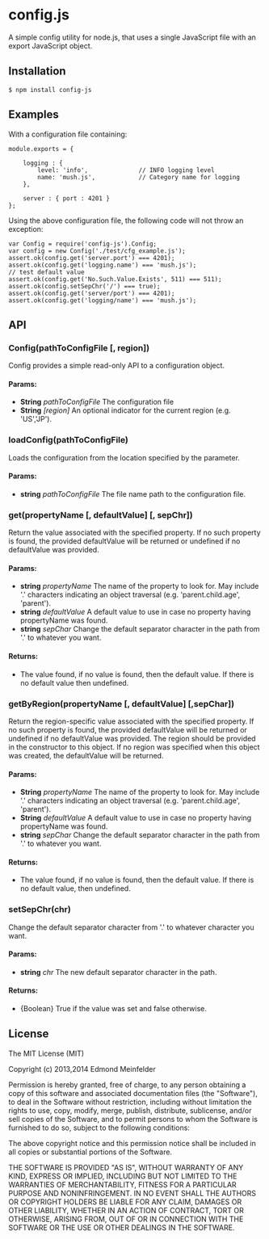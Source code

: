 config.js
=========
A simple config utility for node.js, that uses a single JavaScript file with an export
JavaScript object.

## Installation

    $ npm install config-js

## Examples

With a configuration file containing:

    module.exports = {
    
        logging : {
            level: 'info',              // INFO logging level
            name: 'mush.js',            // Category name for logging
        },
    
        server : { port : 4201 }
    };

Using the above configuration file, the following code will not throw an
exception:

    var Config = require('config-js').Config;
    var config = new Config('./test/cfg_example.js');
    assert.ok(config.get('server.port') === 4201);
    assert.ok(config.get('logging.name') === 'mush.js');
    // test default value
    assert.ok(config.get('No.Such.Value.Exists', 511) === 511);
    assert.ok(config.setSepChr('/') === true);
    assert.ok(config.get('server/port') === 4201);
    assert.ok(config.get('logging/name') === 'mush.js');


## API

### Config(pathToConfigFile [, region])
Config provides a simple read-only API to a configuration object.

#### Params: 

* **String** *pathToConfigFile* The configuration file
* **String** *[region]* An optional indicator for the current region (e.g. 'US','JP').

### loadConfig(pathToConfigFile)
Loads the configuration from the location specified by the parameter.

#### Params: 

* **string** *pathToConfigFile* The file name path to the configuration file.

### get(propertyName [, defaultValue] [, sepChr])
Return the value associated with the specified property. If no such property is
found, the provided defaultValue will be returned or undefined if no defaultValue
was provided.

#### Params: 

* **string** *propertyName* The name of the property to look for. May include '.' characters indicating an object traversal (e.g. 'parent.child.age', 'parent').
* **string** *defaultValue* A default value to use in case no property having propertyName was found.
* **string** *sepChar* Change the default separator character in the path from '.' to whatever you want.

#### Returns:

* The value found, if no value is found, then the default value. If there is no default value then undefined.

### getByRegion(propertyName [, defaultValue] [,sepChar])
Return the region-specific value associated with the specified property. If no such property
is found, the provided defaultValue will be returned or undefined if no defaultValue
was provided.  The region should be provided in the constructor to this object.
If no region was specified when this object was created, the defaultValue will be returned.

#### Params: 

* **String** *propertyName* The name of the property to look for. May include '.' characters indicating an object traversal (e.g. 'parent.child.age', 'parent').
* **String** *defaultValue* A default value to use in case no property having propertyName was found.
* **string** *sepChar* Change the default separator character in the path from '.' to whatever you want.

#### Returns:

* The value found, if no value is found, then the default value. If there is no default value, then undefined.

### setSepChr(chr)
Change the default separator character from '.' to whatever character you want.

#### Params:
* **string** *chr* The new default separator character in the path.

#### Returns:

* {Boolean} True if the value was set and false otherwise.

## License

The MIT License (MIT)

Copyright (c) 2013,2014 Edmond Meinfelder

Permission is hereby granted, free of charge, to any person obtaining a copy of
this software and associated documentation files (the "Software"), to deal in
the Software without restriction, including without limitation the rights to
use, copy, modify, merge, publish, distribute, sublicense, and/or sell copies of
the Software, and to permit persons to whom the Software is furnished to do so,
subject to the following conditions:

The above copyright notice and this permission notice shall be included in all
copies or substantial portions of the Software.

THE SOFTWARE IS PROVIDED "AS IS", WITHOUT WARRANTY OF ANY KIND, EXPRESS OR
IMPLIED, INCLUDING BUT NOT LIMITED TO THE WARRANTIES OF MERCHANTABILITY, FITNESS
FOR A PARTICULAR PURPOSE AND NONINFRINGEMENT. IN NO EVENT SHALL THE AUTHORS OR
COPYRIGHT HOLDERS BE LIABLE FOR ANY CLAIM, DAMAGES OR OTHER LIABILITY, WHETHER
IN AN ACTION OF CONTRACT, TORT OR OTHERWISE, ARISING FROM, OUT OF OR IN
CONNECTION WITH THE SOFTWARE OR THE USE OR OTHER DEALINGS IN THE SOFTWARE.

